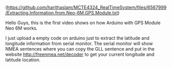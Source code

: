 (https://github.com/harithaslam/MCTE4324_RealTimeSystem/files/6567999/Extracting.Information.from.Neo-6M.GPS.Module.txt)

Hello Guys, this is the first video shows on how Arduino with GPS Module Neo 6M works.

I just upload a empty code on arduino just to extract the latitude and longitude information from serial monitor.
The serial monitor will show NMEA sentences where you can copy the GLL sentence and put in the website http://freenmea.net/decoder to get your current longitude and latitude location.

